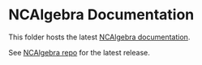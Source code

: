 # NCAlgebra Documentation

This folder hosts the latest
[NCAlgebra documentation](https://NCAlgebra.github.io).

See [NCAlgebra repo](https://github.com/NCAlgebra/NC) for the latest
release.

